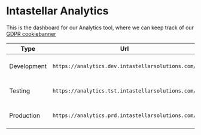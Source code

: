 # Intastellar Analytics
This is the dashboard for our Analytics tool, where we can keep track of our [GDPR cookiebanner](https://www.intastellarsolutions.com/gdpr-cookiebanner)

| Type | Url | Description | Branch |
| --- | --- | --- | --- |
| Development | `https://analytics.dev.intastellarsolutions.com/` | This url is for development purpose  | development |
| Testing |  `https://analytics.tst.intastellarsolutions.com/` | This url is for testing purpose | testing |
| Production | `https://analytics.prd.intastellarsolutions.com/` | This url is for production purpose | deployment |
